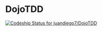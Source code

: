 # DojoTDD
[ ![Codeship Status for juandiego7/DojoTDD](https://app.codeship.com/projects/c8bea090-3831-0136-9805-32caa2008de1/status?branch=master)](https://app.codeship.com/projects/289804)
